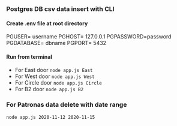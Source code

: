 ### Postgres DB csv data insert with CLI

#### Create .env file at root directory
PGUSER= username
PGHOST= 127.0.0.1
PGPASSWORD=password
PGDATABASE= dbname
PGPORT= 5432

#### Run from terminal
- For East door
 ```node app.js East```
- For West door
 ```node app.js West```
- For Circle door
 ```node app.js Circle```
- For B2 door
 ```node app.js B2```

 ### For Patronas data delete with date range
 ```node app.js 2020-11-12 2020-11-15```